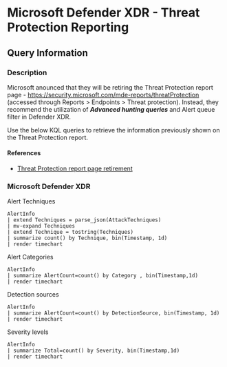 # Microsoft Defender XDR - Threat Protection Reporting

## Query Information

### Description

Microsoft anounced that they will be retiring the Threat Protection report page - https://security.microsoft.com/mde-reports/threatProtection (accessed through Reports > Endpoints > Threat protection). Instead, they recommend the utilization of ***Advanced hunting queries*** and Alert queue filter in Defender XDR.

Use the below KQL queries to retrieve the information previously shown on the Threat Protection report.  

#### References

- [Threat Protection report page retirement](https://admin.microsoft.com/AdminPortal/home?ref=MessageCenter/:/messages/MC698130)

### Microsoft Defender XDR

Alert Techniques

```kql
AlertInfo
| extend Techniques = parse_json(AttackTechniques)
| mv-expand Techniques
| extend Technique = tostring(Techniques)
| summarize count() by Technique, bin(Timestamp, 1d)
| render timechart 
```

Alert Categories

```kql
AlertInfo
| summarize AlertCount=count() by Category , bin(Timestamp,1d)
| render timechart 
```

Detection sources

```kql
AlertInfo
| summarize AlertCount=count() by DetectionSource, bin(Timestamp, 1d)
| render timechart
```

Severity levels

```kql
AlertInfo
| summarize Total=count() by Severity, bin(Timestamp,1d)
| render timechart
```
